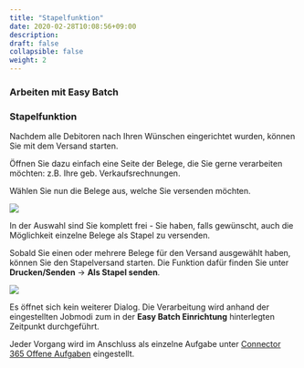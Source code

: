 ```yaml
---
title: "Stapelfunktion"
date: 2020-02-28T10:08:56+09:00
description: 
draft: false
collapsible: false
weight: 2
---
```

### Arbeiten mit Easy Batch

### Stapelfunktion

Nachdem alle Debitoren nach Ihren Wünschen eingerichtet wurden, können Sie mit dem Versand starten.

Öffnen Sie dazu einfach eine Seite der Belege, die Sie gerne verarbeiten möchten: z.B. Ihre geb. Verkaufsrechnungen.

Wählen Sie nun die Belege aus, welche Sie versenden möchten.

![](images/apps/easybatchdocumentselectde.PNG)

In der Auswahl sind Sie komplett frei - Sie haben, falls gewünscht, auch die Möglichkeit einzelne Belege als Stapel zu versenden.

Sobald Sie einen oder mehrere Belege für den Versand ausgewählt haben, können Sie den Stapelversand starten. Die Funktion dafür finden Sie unter **Drucken/Senden** -> **Als Stapel senden**.

![](images/apps/easybatchfunctionde.PNG)

Es öffnet sich kein weiterer Dialog. Die Verarbeitung wird anhand der eingestellten Jobmodi zum in der **Easy Batch Einrichtung** hinterlegten Zeitpunkt durchgeführt.

Jeder Vorgang wird im Anschluss als einzelne Aufgabe unter [Connector 365 Offene Aufgaben](/de-de/apps/easybatch/working-with-easy-batch/open-tasks/) eingestellt. 
